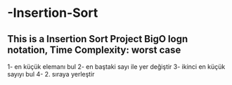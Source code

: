 # -Insertion-Sort
This is a Insertion Sort Project
BigO logn notation,
Time Complexity: worst case
-----------

1- en küçük elemanı bul
2- en baştaki sayı ile yer değiştir
3- ikinci en küçük sayıyı bul
4- 2. sıraya yerleştir
